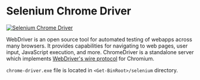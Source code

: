 # Selenium Chrome Driver
[![Selenium Chrome Driver](https://img.shields.io/badge/chocolatey-selenium--chrome--driver-brightgreen.svg)](https://chocolatey.org/packages/selenium-chrome-driver/)

WebDriver is an open source tool for automated testing of webapps across many browsers. It provides capabilities for navigating to web pages, user input, JavaScript execution, and more. ChromeDriver is a standalone server which implements [WebDriver's wire protocol](https://github.com/SeleniumHQ/selenium/wiki/JsonWireProtocol) for Chromium.  

`chrome-driver.exe` file is located in `<Get-BinRoot>/selenium` directory.
